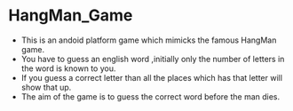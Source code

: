 # HangMan_Game
* This is an andoid platform game which mimicks the famous HangMan game.</br>
* You have to guess an english word ,initially only the number of letters in the word is known to you.</br>
* If you guess a correct letter than all the places which has that letter will show that up.</br>
* The aim of the game is to guess the correct word before the man dies.
